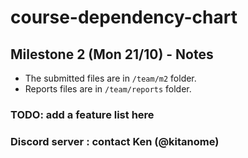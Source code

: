 # course-dependency-chart

## Milestone 2 (Mon 21/10) - Notes

- The submitted files are in `/team/m2` folder.
- Reports files are in `/team/reports` folder.

### TODO: add a feature list here

### Discord server : contact Ken (@kitanome)
